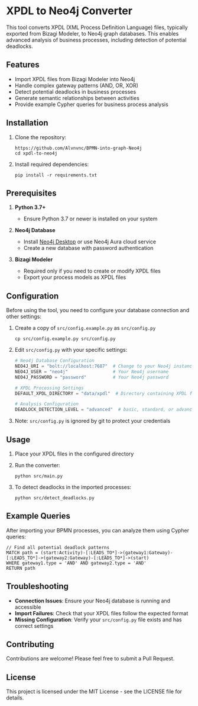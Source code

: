 # XPDL to Neo4j Converter

This tool converts XPDL (XML Process Definition Language) files, typically exported from Bizagi Modeler, 
to Neo4j graph databases. This enables advanced analysis of business processes, including detection of 
potential deadlocks.

## Features

- Import XPDL files from Bizagi Modeler into Neo4j
- Handle complex gateway patterns (AND, OR, XOR)
- Detect potential deadlocks in business processes
- Generate semantic relationships between activities
- Provide example Cypher queries for business process analysis

## Installation

1. Clone the repository:
   ```
   https://github.com/Alvnvnc/BPMN-into-graph-Neo4j
   cd xpdl-to-neo4j
   ```

2. Install required dependencies:
   ```
   pip install -r requirements.txt
   ```

## Prerequisites

1. **Python 3.7+**
   - Ensure Python 3.7 or newer is installed on your system
   
2. **Neo4j Database**
   - Install [Neo4j Desktop](https://neo4j.com/download/) or use Neo4j Aura cloud service
   - Create a new database with password authentication

3. **Bizagi Modeler**
   - Required only if you need to create or modify XPDL files
   - Export your process models as XPDL files

## Configuration

Before using the tool, you need to configure your database connection and other settings:

1. Create a copy of `src/config.example.py` as `src/config.py`
   ```
   cp src/config.example.py src/config.py
   ```

2. Edit `src/config.py` with your specific settings:
   ```python
   # Neo4j Database Configuration
   NEO4J_URI = "bolt://localhost:7687"  # Change to your Neo4j instance URI
   NEO4J_USER = "neo4j"                 # Your Neo4j username
   NEO4J_PASSWORD = "password"          # Your Neo4j password

   # XPDL Processing Settings
   DEFAULT_XPDL_DIRECTORY = "data/xpdl"  # Directory containing XPDL files
   
   # Analysis Configuration
   DEADLOCK_DETECTION_LEVEL = "advanced"  # basic, standard, or advanced
   ```

3. Note: `src/config.py` is ignored by git to protect your credentials

## Usage

1. Place your XPDL files in the configured directory

2. Run the converter:
   ```
   python src/main.py
   ```

3. To detect deadlocks in the imported processes:
   ```
   python src/detect_deadlocks.py
   ```

## Example Queries

After importing your BPMN processes, you can analyze them using Cypher queries:

```cypher
// Find all potential deadlock patterns
MATCH path = (start:Activity)-[:LEADS_TO*]->(gateway1:Gateway)-[:LEADS_TO*]->(gateway2:Gateway)-[:LEADS_TO*]->(start)
WHERE gateway1.type = 'AND' AND gateway2.type = 'AND'
RETURN path
```

## Troubleshooting

- **Connection Issues**: Ensure your Neo4j database is running and accessible
- **Import Failures**: Check that your XPDL files follow the expected format
- **Missing Configuration**: Verify your `src/config.py` file exists and has correct settings

## Contributing

Contributions are welcome! Please feel free to submit a Pull Request.

## License

This project is licensed under the MIT License - see the LICENSE file for details.
